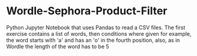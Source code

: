 # Wordle-Sephora-Product-Filter
Python Jupyter Notebook that uses Pandas to read a CSV files. The first exercise contains a list of words, then conditions where given for example, the word starts with 'a' and has an 'o' in the fourth position, also, as in Wordle the length of the word has to be 5 
